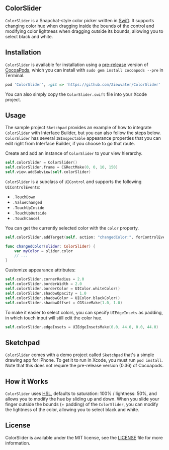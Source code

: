 ## ColorSlider

`ColorSlider` is a Snapchat-style color picker written in [Swift](https://developer.apple.com/swift/). It supports changing color hue when dragging inside the bounds of the control and modifying color lightness when dragging outside its bounds, allowing you to select black and white.

## Installation

`ColorSlider` is available for installation using a [pre-release](http://blog.cocoapods.org/Pod-Authors-Guide-to-CocoaPods-Frameworks/) version of [CocoaPods](http://cocoapods.org/), which you can install with `sudo gem install cocoapods --pre` in Terminal.

```ruby
pod 'ColorSlider', :git => 'https://github.com/Ziewvater/ColorSlider'
```	

You can also simply copy the `ColorSlider.swift` file into your Xcode project.

## Usage

The sample project `Sketchpad` provides an example of how to integrate `ColorSlider` with Interface Builder, but you can also follow the steps below. `ColorSlider` has several `IBInspectable` appearance properties that you can edit right from Interface Builder, if you choose to go that route.

Create and add an instance of `ColorSlider` to your view hierarchy.

``` Swift
self.colorSlider = ColorSlider()
self.colorSlider.frame = CGRectMake(0, 0, 10, 150)
self.view.addSubview(self.colorSlider)
```


`ColorSlider` is a subclass of `UIControl` and supports the following `UIControlEvents`:
- `.TouchDown`
- `.ValueChanged`
- `.TouchUpInside`
- `.TouchUpOutside`
- `.TouchCancel`

You can get the currently selected color with the `color` property.

``` Swift
self.colorSlider.addTarget(self, action: "changedColor:", forControlEvents: UIControlEvents.ValueChanged)

func changedColor(slider: ColorSlider) {
    var myColor = slider.color
    // ...
}
```


Customize appearance attributes:

``` Swift
self.colorSlider.cornerRadius = 2.0
self.colorSlider.borderWidth = 2.0
self.colorSlider.borderColor = UIColor.whiteColor()
self.colorSlider.shadowOpacity = 1.0
self.colorSlider.shadowColor = UIColor.blackColor()
self.colorSlider.shadowOffset = CGSizeMake(1.0, 1.0)
```


To make it easier to select colors, you can specify `UIEdgeInsets` as padding, in which touch input will still edit the color hue.

``` Swift
self.colorSlider.edgeInsets = UIEdgeInsetsMake(0.0, 44.0, 0.0, 44.0)
```

## Sketchpad

`ColorSlider` comes with a demo project called `Sketchpad` that's a simple drawing app for iPhone. To get it to run in Xcode, you must run `pod install`. Note that this does not require the pre-release version (0.36) of Cocoapods.

## How it Works

`ColorSlider` uses [HSL](http://en.wikipedia.org/wiki/HSL_and_HSV), defaults to saturation: 100% / lightness: 50%, and allows you to modify the hue by sliding up and down. When you slide your finger outside the bounds (+ padding) of the `ColorSlider`, you can modify the lightness of the color, allowing you to select black and white.

## License

ColorSlider is available under the MIT license, see the [LICENSE](https://github.com/gizmosachin/ColorSlider/blob/master/LICENSE) file for more information.

